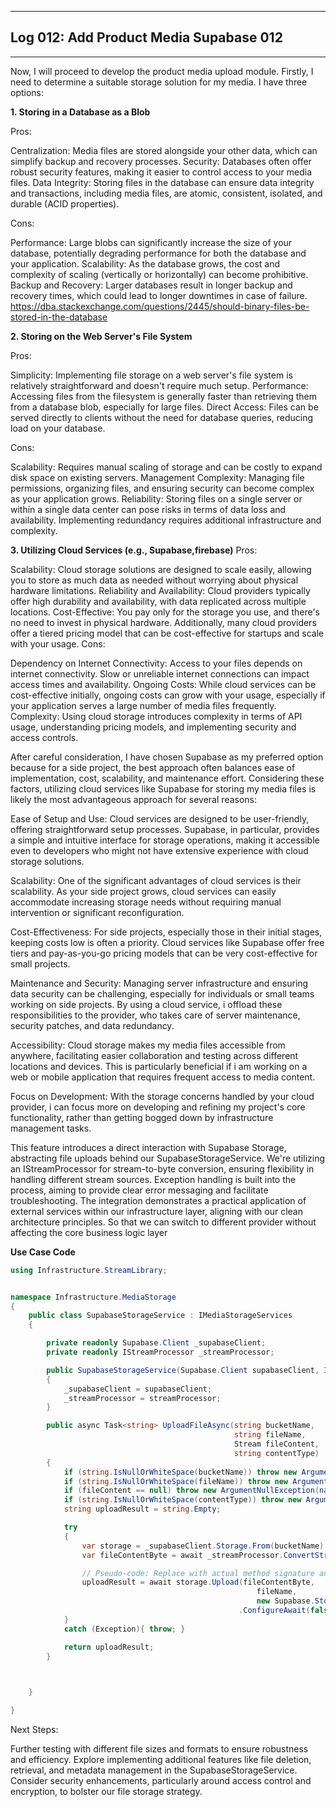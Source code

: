 ------------------------------------------------
## Log 012: Add Product Media Supabase 012
------------------------------------------------

Now, I will proceed to develop the product media upload module. Firstly, I need to determine a suitable storage solution for my media. I have three options:


**1. Storing in a Database as a Blob**

Pros:

Centralization: Media files are stored alongside your other data, which can simplify backup and recovery processes.
Security: Databases often offer robust security features, making it easier to control access to your media files.
Data Integrity: Storing files in the database can ensure data integrity and transactions, including media files, are atomic, consistent, isolated, and durable (ACID properties).

Cons:

Performance: Large blobs can significantly increase the size of your database, potentially degrading performance for both the database and your application.
Scalability: As the database grows, the cost and complexity of scaling (vertically or horizontally) can become prohibitive.
Backup and Recovery: Larger databases result in longer backup and recovery times, which could lead to longer downtimes in case of failure.
https://dba.stackexchange.com/questions/2445/should-binary-files-be-stored-in-the-database

**2. Storing on the Web Server's File System**

Pros:

Simplicity: Implementing file storage on a web server's file system is relatively straightforward and doesn't require much setup.
Performance: Accessing files from the filesystem is generally faster than retrieving them from a database blob, especially for large files.
Direct Access: Files can be served directly to clients without the need for database queries, reducing load on your database.

Cons:

Scalability: Requires manual scaling of storage and can be costly to expand disk space on existing servers.
Management Complexity: Managing file permissions, organizing files, and ensuring security can become complex as your application grows.
Reliability: Storing files on a single server or within a single data center can pose risks in terms of data loss and availability. Implementing redundancy requires additional infrastructure and complexity.

**3. Utilizing Cloud Services (e.g., Supabase,firebase)**
Pros:

Scalability: Cloud storage solutions are designed to scale easily, allowing you to store as much data as needed without worrying about physical hardware limitations.
Reliability and Availability: Cloud providers typically offer high durability and availability, with data replicated across multiple locations.
Cost-Effective: You pay only for the storage you use, and there's no need to invest in physical hardware. Additionally, many cloud providers offer a tiered pricing model that can be cost-effective for startups and scale with your usage.
Cons:

Dependency on Internet Connectivity: Access to your files depends on internet connectivity. Slow or unreliable internet connections can impact access times and availability.
Ongoing Costs: While cloud services can be cost-effective initially, ongoing costs can grow with your usage, especially if your application serves a large number of media files frequently.
Complexity: Using cloud storage introduces complexity in terms of API usage, understanding pricing models, and implementing security and access controls.



After careful consideration, I have chosen Supabase as my preferred option because for a side project, 
the best approach often balances ease of implementation, cost, scalability, and maintenance effort. 
Considering these factors, utilizing cloud services like Supabase for storing my media files is likely the most advantageous approach for several reasons:

Ease of Setup and Use: Cloud services are designed to be user-friendly, offering straightforward setup processes. Supabase, in particular, provides a simple and intuitive interface for storage operations, making it accessible even to developers who might not have extensive experience with cloud storage solutions.

Scalability: One of the significant advantages of cloud services is their scalability. As your side project grows, cloud services can easily accommodate increasing storage needs without requiring manual intervention or significant reconfiguration.

Cost-Effectiveness: For side projects, especially those in their initial stages, keeping costs low is often a priority. Cloud services like Supabase offer free tiers and pay-as-you-go pricing models that can be very cost-effective for small projects.

Maintenance and Security: Managing server infrastructure and ensuring data security can be challenging, especially for individuals or small teams working on side projects. By using a cloud service, i offload these responsibilities to the provider, who takes care of server maintenance, security patches, and data redundancy.

Accessibility: Cloud storage makes my media files accessible from anywhere, facilitating easier collaboration and testing across different locations and devices. This is particularly beneficial if i am working on a web or mobile application that requires frequent access to media content.

Focus on Development: With the storage concerns handled by your cloud provider, i can focus more on developing and refining my project's core functionality, rather than getting bogged down by infrastructure management tasks.

This feature introduces a direct interaction with Supabase Storage, abstracting file uploads behind our SupabaseStorageService.
We're utilizing an IStreamProcessor for stream-to-byte conversion, ensuring flexibility in handling different stream sources.
Exception handling is built into the process, aiming to provide clear error messaging and facilitate troubleshooting.
The integration demonstrates a practical application of external services within our infrastructure layer, aligning with our clean architecture principles. 
So that we can switch to different provider without affecting the core business logic layer


**Use Case Code**
```csharp
using Infrastructure.StreamLibrary;


namespace Infrastructure.MediaStorage
{
    public class SupabaseStorageService : IMediaStorageServices
    {

        private readonly Supabase.Client _supabaseClient;
        private readonly IStreamProcessor _streamProcessor;

        public SupabaseStorageService(Supabase.Client supabaseClient, IStreamProcessor streamProcessor)
        {
            _supabaseClient = supabaseClient;
            _streamProcessor = streamProcessor;
        }

        public async Task<string> UploadFileAsync(string bucketName,
                                                  string fileName, 
                                                  Stream fileContent,
                                                  string contentType)
        {
            if (string.IsNullOrWhiteSpace(bucketName)) throw new ArgumentException("Bucket name must be provided.", nameof(bucketName));
            if (string.IsNullOrWhiteSpace(fileName)) throw new ArgumentException("File name must be provided.", nameof(fileName));
            if (fileContent == null) throw new ArgumentNullException(nameof(fileContent));
            if (string.IsNullOrWhiteSpace(contentType)) throw new ArgumentException("Content type must be provided.", nameof(contentType));
            string uploadResult = string.Empty;

            try
            {
                var storage = _supabaseClient.Storage.From(bucketName);
                var fileContentByte = await _streamProcessor.ConvertStreamToByteArray(fileContent);

                // Pseudo-code: Replace with actual method signature and parameters based on the library documentation.
                uploadResult = await storage.Upload(fileContentByte,
                                                       fileName,
                                                       new Supabase.Storage.FileOptions { ContentType = contentType })
                                                   .ConfigureAwait(false);
            }
            catch (Exception){ throw; }

            return uploadResult;
        }

     

    }

}

```
Next Steps:

Further testing with different file sizes and formats to ensure robustness and efficiency.
Explore implementing additional features like file deletion, retrieval, and metadata management in the SupabaseStorageService.
Consider security enhancements, particularly around access control and encryption, to bolster our file storage strategy.
